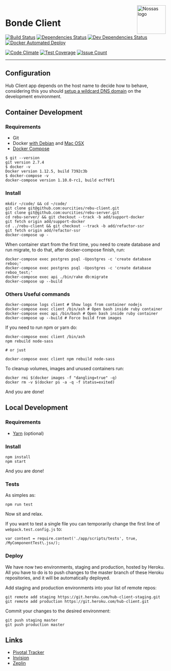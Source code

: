 <img src="https://avatars2.githubusercontent.com/u/1479357?v=3&s=250" alt="Nossas logo" title="Nossas" align="right" height="90" width="90"/>

# Bonde Client

[![Build Status][circleimg]][circle]
[![Dependencies Status][depstatusimg]][depstatus]
[![Dev Dependencies Status][devdepstatusimg]][devdepstatus]
[![Docker Automated Deploy][dockerautoimg]][circle]

[![Code Climate](https://codeclimate.com/github/ourcities/rebu-client/badges/gpa.svg)](https://codeclimate.com/github/ourcities/rebu-client)
[![Test Coverage](https://codeclimate.com/github/ourcities/rebu-client/badges/coverage.svg)](https://codeclimate.com/github/ourcities/rebu-client/coverage)
[![Issue Count](https://codeclimate.com/github/ourcities/rebu-client/badges/issue_count.svg)](https://codeclimate.com/github/ourcities/rebu-client)

---

## Configuration
Hub Client app depends on the host name to decide how to behave, considering this you should [setup a wildcard DNS domain](http://asciithoughts.com/posts/2014/02/23/setting-up-a-wildcard-dns-domain-on-mac-os-x/) on the development environment.

## Container Development

### Requirements

* Git
* Docker [with Debian](https://docs.docker.com/engine/installation/linux/debian/) and [Mac OSX](https://www.docker.com/products/docker#/mac)
* [Docker Compose](https://docs.docker.com/compose/install/)

```
$ git --version
git version 2.7.4
$ docker -v
Docker version 1.12.5, build 7392c3b
$ docker-compose -v
docker-compose version 1.10.0-rc1, build ecff6f1
```

### Install
```
mkdir ~/code/ && cd ~/code/
git clone git@github.com:ourcities/rebu-client.git
git clone git@github.com:ourcities/rebu-server.git
cd rebu-server/ && git checkout --track -b add/support-docker
git fetch origin add/support-docker
cd ../rebu-client && git checkout --track -b add/refactor-ssr
git fetch origin add/refactor-ssr
docker-compose up -
```

When container start from the first time, you need to create database and run migrate, to do that, after docker-compose finish, run:

```
docker-compose exec postgres psql -Upostgres -c 'create database reboo;'
docker-compose exec postgres psql -Upostgres -c 'create database reboo_test;'
docker-compose exec api ./bin/rake db:migrate
docker-compose up --build
```

### Others Useful commands

```
docker-compose logs client # Show logs from container nodejs
docker-compose exec client /bin/ash # Open bash inside ruby container
docker-compose exec api /bin/bash # Open bash inside ruby container
docker-compose up --build # Force build from images
```

If you need to run npm or yarn do:

```
docker-compose exec client /bin/ash
npm rebuild node-sass

# or just

docker-compose exec client npm rebuild node-sass
```

To cleanup volumes, images and unused containers run:

```
docker rmi $(docker images -f "dangling=true" -q)
docker rm -v $(docker ps -a -q -f status=exited)
```

And you are done!

## Local Development

### Requirements

* [Yarn](https://yarnpkg.com/) (optional)

### Install
```
npm install
npm start
```
And you are done!

### Tests
As simples as:
```
npm run test
```
Now sit and relax.

If you want to test a single file you can temporarily change the first line of `webpack.test.config.js` to:

```
var context = require.context('./app/scripts/tests', true, /MyComponentTest\.jsx/);
```

### Deploy
We have now two environments, staging and production, hosted by Heroku. All you have to do is to push changes to the master branch of these Heroku repositories, and it will be automatically deployed.

Add staging and production environments into your list of remote repos:
```
git remote add staging https://git.heroku.com/hub-client-staging.git
git remote add production https://git.heroku.com/hub-client.git
```

Commit your changes to the desired environment:
```
git push staging master
git push production master
```

## Links
- [Pivotal Tracker](https://www.pivotaltracker.com/n/projects/888220)
- [Invision](https://projects.invisionapp.com/share/763UO3YDT#/screens)
- [Zeplin](https://app.zeplin.io/project.html#pid=55d1d57e14a5317a0e909551)

[circleimg]: https://img.shields.io/circleci/project/ourcities/rebu-client.svg?style=flat-square
[circle]: https://circleci.com/gh/ourcities/rebu-client
[depstatusimg]: https://img.shields.io/david/ourcities/rebu-client.svg?style=flat-square
[depstatus]: https://david-dm.org/ourcities/rebu-client
[devdepstatusimg]: https://img.shields.io/david/dev/ourcities/rebu-client.svg?style=flat-square
[devdepstatus]: https://david-dm.org/ourcities/rebu-client#info=devDependencies
[dockerautoimg]: https://img.shields.io/badge/dokku-auto%20deploy-blue.svg?style=flat-square
